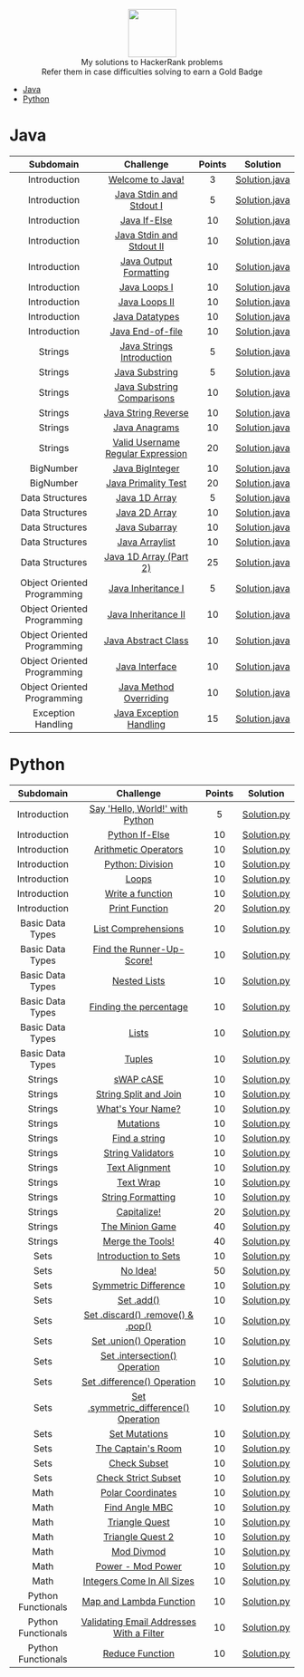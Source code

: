 <p align="center">
    <a href="https://www.hackerrank.com/RodneyShag">
        <img height=85 src="https://d3keuzeb2crhkn.cloudfront.net/hackerrank/assets/styleguide/logo_wordmark-f5c5eb61ab0a154c3ed9eda24d0b9e31.svg">
    </a>
    <br>My solutions to HackerRank problems
    <br>Refer them in case difficulties solving to earn a Gold Badge
</p>

* [Java](#java)
* [Python](#python)

# Java

|          Subdomain          |                                                         Challenge                                                        | Points |                                                                                         Solution                                                                                        |
|:---------------------------:|:------------------------------------------------------------------------------------------------------------------------:|:------:|:---------------------------------------------------------------------------------------------------------------------------------------------------------------------------------------:|
|         Introduction        | [Welcome to Java!](https://www.hackerrank.com/challenges/welcome-to-java)                                                |    3   | [Solution.java](https://github.com/jugal-chauhan/Hackerrank-Solutions/blob/master/Java/Introduction/WelcomeToJava.java)                                                  |
|         Introduction        | [Java Stdin and Stdout I](https://www.hackerrank.com/challenges/java-stdin-and-stdout-1)                                 |    5   | [Solution.java](https://github.com/jugal-chauhan/Hackerrank-Solutions/blob/master/Java/Introduction/JavaStdinStdout_1.java)                                       |
|         Introduction        | [Java If-Else](https://www.hackerrank.com/challenges/java-if-else)                                                       |   10   | [Solution.java](https://github.com/jugal-chauhan/Hackerrank-Solutions/blob/master/Java/Introduction/JavaIfElse.java)                                                        |
|         Introduction        | [Java Stdin and Stdout II](https://www.hackerrank.com/challenges/java-stdin-stdout)                                      |   10   | [Solution.java](https://github.com/jugal-chauhan/Hackerrank-Solutions/blob/master/Java/Introduction/JavaStdinStdout_2.java)                                      |
|         Introduction        | [Java Output Formatting](https://www.hackerrank.com/challenges/java-output-formatting)                                   |   10   | [Solution.java](https://github.com/jugal-chauhan/Hackerrank-Solutions/blob/master/Java/Introduction/JavaOutputFormatting.java)                                            |
|         Introduction        | [Java Loops I](https://www.hackerrank.com/challenges/java-loops-i)                                                       |   10   | [Solution.java](https://github.com/jugal-chauhan/Hackerrank-Solutions/blob/master/Java/Introduction/JavaLoops_1.java)                                                      |
|         Introduction        | [Java Loops II](https://www.hackerrank.com/challenges/java-loops)                                                        |   10   | [Solution.java](https://github.com/jugal-chauhan/Hackerrank-Solutions/blob/master/Java/Introduction/JavaLoops_2.java)                                                     |
|         Introduction        | [Java Datatypes](https://www.hackerrank.com/challenges/java-datatypes)                                                   |   10   | [Solution.java](https://github.com/jugal-chauhan/Hackerrank-Solutions/blob/master/Java/Introduction/JavaDatatypes.java)                                                      |
|         Introduction        | [Java End-of-file](https://www.hackerrank.com/challenges/java-end-of-file)                                               |   10   | [Solution.java](https://github.com/jugal-chauhan/Hackerrank-Solutions/blob/master/Java/Introduction/JavaEndOfFile.java)                          |
|           Strings           | [Java Strings Introduction](https://www.hackerrank.com/challenges/java-strings-introduction)                             |    5   | [Solution.java](https://github.com/jugal-chauhan/Hackerrank-Solutions/blob/master/Java/Strings/JavaStringsIntroduction.java)                                              |
|           Strings           | [Java Substring](https://www.hackerrank.com/challenges/java-substring)                                                   |    5   | [Solution.java](https://github.com/jugal-chauhan/Hackerrank-Solutions/blob/master/Java/Strings/JavaSubstring.java)                                                           |
|           Strings           | [Java Substring Comparisons](https://www.hackerrank.com/challenges/java-string-compare/problem)                                         |   10   | [Solution.java](https://github.com/jugal-chauhan/Hackerrank-Solutions/blob/master/Java/Strings/JavaSubstringComparisons.java)                                                    |
|           Strings           | [Java String Reverse](https://www.hackerrank.com/challenges/java-string-reverse)                                         |   10   | [Solution.java](https://github.com/jugal-chauhan/Hackerrank-Solutions/blob/master/Java/Strings/JavaStringReverse.java)                                                    |
|           Strings           | [Java Anagrams](https://www.hackerrank.com/challenges/java-anagrams)                                                     |   10   | [Solution.java](https://github.com/jugal-chauhan/Hackerrank-Solutions/blob/master/Java/Strings/JavaAnagrams.java)                                                            |
|           Strings           | [Valid Username Regular Expression](https://www.hackerrank.com/challenges/valid-username-checker/problem)                          |   20   | [Solution.java](https://github.com/jugal-chauhan/Hackerrank-Solutions/blob/master/Java/Strings/ValidUsernameRegularExpression.java)                                  |
|          BigNumber          | [Java BigInteger](https://www.hackerrank.com/challenges/java-biginteger)                                                 |   10   | [Solution.java](https://github.com/jugal-chauhan/Hackerrank-Solutions/blob/master/Java/BigNumber/JavaBigInteger.java)                                                        |
|          BigNumber          | [Java Primality Test](https://www.hackerrank.com/challenges/java-primality-test)                                         |   20   | [Solution.java](https://github.com/jugal-chauhan/Hackerrank-Solutions/blob/master/Java/BigNumber/JavaPrimalityTest.java)                                                  |
|       Data Structures       | [Java 1D Array](https://www.hackerrank.com/challenges/java-1d-array-introduction)                                        |    5   | [Solution.java](https://github.com/jugal-chauhan/Hackerrank-Solutions/blob/master/Java/Data%20Structures/Java1DArray.java)                                                |
|       Data Structures       | [Java 2D Array](https://www.hackerrank.com/challenges/java-2d-array)                                                     |   10   | [Solution.java](https://github.com/jugal-chauhan/Hackerrank-Solutions/blob/master/Java/Data%20Structures/Java2DArray.java)                                                |
|       Data Structures       | [Java Subarray](https://www.hackerrank.com/challenges/java-negative-subarray)                                            |   10   | [Solution.java](https://github.com/jugal-chauhan/Hackerrank-Solutions/blob/master/Java/Data%20Structures/JavaSubarray.java)                                                  |
|       Data Structures       | [Java Arraylist](https://www.hackerrank.com/challenges/java-arraylist)                                                   |   10   | [Solution.java](https://github.com/jugal-chauhan/Hackerrank-Solutions/blob/master/Java/Data%20Structures/JavaArraylist.java)                                                 |
|       Data Structures       | [Java 1D Array (Part 2)](https://www.hackerrank.com/challenges/java-1d-array)                                            |   25   | [Solution.java](https://github.com/jugal-chauhan/Hackerrank-Solutions/blob/master/Java/Data%20Structures/Java1DArrayPart2.java)                                   |
| Object Oriented Programming | [Java Inheritance I](https://www.hackerrank.com/challenges/java-inheritance-1)                                           |    5   | [Solution.java](https://github.com/jugal-chauhan/Hackerrank-Solutions/blob/master/Java/Object%20Oriented%20Programming/JavaInheritance1.java)                             |
| Object Oriented Programming | [Java Inheritance II](https://www.hackerrank.com/challenges/java-inheritance-2)                                          |   10   | [Solution.java](https://github.com/jugal-chauhan/Hackerrank-Solutions/blob/master/Java/Object%20Oriented%20Programming/JavaInheritance2.java)                            |
| Object Oriented Programming | [Java Abstract Class](https://www.hackerrank.com/challenges/java-abstract-class)                                         |   10   | [Solution.java](https://github.com/jugal-chauhan/Hackerrank-Solutions/blob/master/Java/Object%20Oriented%20Programming/JavaAbstractClass.java)                            |
| Object Oriented Programming | [Java Interface](https://www.hackerrank.com/challenges/java-interface)                                                   |   10   | [Solution.java](https://github.com/jugal-chauhan/Hackerrank-Solutions/blob/master/Java/Object%20Oriented%20Programming/JavaInterface.java)                                   |
| Object Oriented Programming | [Java Method Overriding](https://www.hackerrank.com/challenges/java-method-overriding)                                   |   10   | [Solution.java](https://github.com/jugal-chauhan/Hackerrank-Solutions/blob/master/Java/Object%20Oriented%20Programming/JavaMethodOverriding.javaq)                         |
|      Exception Handling     | [Java Exception Handling](https://www.hackerrank.com/challenges/java-exception-handling)                                 |   15   | [Solution.java](https://github.com/jugal-chauhan/Hackerrank-Solutions/blob/master/Java/Exception%20Handling/JavaExceptionHandling.java)                                   |


# Python

|          Subdomain          |                                                         Challenge                                                        | Points |                                                                                         Solution                                                                                        |
|:---------------------------:|:------------------------------------------------------------------------------------------------------------------------:|:------:|:---------------------------------------------------------------------------------------------------------------------------------------------------------------------------------------:|
|         Introduction        | [Say 'Hello, World!' with Python](https://www.hackerrank.com/challenges/py-hello-world/problem)                                                |    5   | [Solution.py](https://github.com/jugal-chauhan/Hackerrank-Solutions/blob/master/Python/Introduction/SayHelloWorldWithPython.py)                                                  |
|         Introduction        | [Python If-Else](https://www.hackerrank.com/challenges/py-if-else/problem)                                 |    10   | [Solution.py](https://github.com/jugal-chauhan/Hackerrank-Solutions/blob/master/Python/Introduction/PythonIfElse.py)                                       |
|         Introduction        | [Arithmetic Operators](https://www.hackerrank.com/challenges/python-arithmetic-operators/problem)                                                       |   10   | [Solution.py](https://github.com/jugal-chauhan/Hackerrank-Solutions/blob/master/Python/Introduction/ArithmeticOperators.py)                                                        |
|         Introduction        | [Python: Division](https://www.hackerrank.com/challenges/python-division/problem)                                      |   10   | [Solution.py](https://github.com/jugal-chauhan/Hackerrank-Solutions/blob/master/Python/Introduction/PythonDivision.py)                                      |
|         Introduction        | [Loops](https://www.hackerrank.com/challenges/python-loops/problem)                                   |   10   | [Solution.py](https://github.com/jugal-chauhan/Hackerrank-Solutions/blob/master/Python/Introduction/Loops.py)                                            |
|         Introduction        | [Write a function](https://www.hackerrank.com/challenges/write-a-function/problem)                                                       |   10   | [Solution.py](https://github.com/jugal-chauhan/Hackerrank-Solutions/blob/master/Python/Introduction/WriteAFunction.py)                                                      |
|         Introduction        | [Print Function](https://www.hackerrank.com/challenges/python-print/problem)                                                        |   20   | [Solution.py](https://github.com/jugal-chauhan/Hackerrank-Solutions/blob/master/Python/Introduction/PrintFunction.py)                                                     |
|         Basic Data Types        | [List Comprehensions](https://www.hackerrank.com/challenges/list-comprehensions/problem)                                                   |   10   | [Solution.py](https://github.com/jugal-chauhan/Hackerrank-Solutions/blob/master/Python/Basic%20Data%20Types/ListComprehensions.py)                                                      |
|         Basic Data Types        | [Find the Runner-Up-Score!](https://www.hackerrank.com/challenges/find-second-maximum-number-in-a-list/problem)                                               |   10   | [Solution.py](https://github.com/jugal-chauhan/Hackerrank-Solutions/blob/master/Python/Basic%20Data%20Types/FindTheRunnerUpScore.py)                          |
|           Basic Data Types           | [Nested Lists](https://www.hackerrank.com/challenges/nested-list/problem)                             |    10   | [Solution.py](https://github.com/jugal-chauhan/Hackerrank-Solutions/blob/master/Python/Basic%20Data%20Types/NestedLists.py)                                              |
|           Basic Data Types           | [Finding the percentage](https://www.hackerrank.com/challenges/finding-the-percentage/problem)                                                   |    10   | [Solution.py](https://github.com/jugal-chauhan/Hackerrank-Solutions/blob/master/Python/Basic%20Data%20Types/FindingThePercentage.py)                                                           |
|           Basic Data Types           | [Lists](https://www.hackerrank.com/challenges/python-lists/problem)                                         |   10   | [Solution.py](https://github.com/jugal-chauhan/Hackerrank-Solutions/blob/master/Python/Basic%20Data%20Types/lists.py)                                                    |
|           Basic Data Types           | [Tuples](https://www.hackerrank.com/challenges/python-tuples/problem)                                         |   10   | [Solution.py](https://github.com/jugal-chauhan/Hackerrank-Solutions/blob/master/Python/Basic%20Data%20Types/tuples.py)                                                    |
|           Strings           | [sWAP cASE](https://www.hackerrank.com/challenges/swap-case/problem)                                                     |   10   | [Solution.py](https://github.com/jugal-chauhan/Hackerrank-Solutions/blob/master/Python/Strings/sWAPcASE.py)                                                            |
|           Strings           | [String Split and Join](https://www.hackerrank.com/challenges/python-string-split-and-join/problem)                          |   10   | [Solution.py](https://github.com/jugal-chauhan/Hackerrank-Solutions/blob/master/Python/Strings/StringSplitAndJoin.py)                                  |
|          Strings          | [What's Your Name?](https://www.hackerrank.com/challenges/whats-your-name/problem)                                                 |   10   | [Solution.py](https://github.com/jugal-chauhan/Hackerrank-Solutions/blob/master/Python/Strings/WhatsYourName.py)                                                        |
|          Strings          | [Mutations](https://www.hackerrank.com/challenges/python-mutations/problem)                                         |   10   | [Solution.py](https://github.com/jugal-chauhan/Hackerrank-Solutions/blob/master/Python/Strings/Mutations.py)                                                  |
|          Strings          | [Find a string](https://www.hackerrank.com/challenges/find-a-string/problem)                                        |    10   | [Solution.py](https://github.com/jugal-chauhan/Hackerrank-Solutions/blob/master/Python/Strings/FindAString.py)                                                |
|          Strings          | [String Validators](https://www.hackerrank.com/challenges/string-validators/problem)                                                     |   10   | [Solution.py](https://github.com/jugal-chauhan/Hackerrank-Solutions/blob/master/Python/Strings/StringValidators.py)                                                |
|          Strings          | [Text Alignment](https://www.hackerrank.com/challenges/text-alignment/problem)                                            |   10   | [Solution.py](https://github.com/jugal-chauhan/Hackerrank-Solutions/blob/master/Python/Strings/TextAlignment.py)                                                  |
|          Strings          | [Text Wrap](https://www.hackerrank.com/challenges/text-wrap/problem)                                                   |   10   | [Solution.py](https://github.com/jugal-chauhan/Hackerrank-Solutions/blob/master/Python/Strings/Textwrap.py)                                                 |
|          Strings          | [String Formatting](https://www.hackerrank.com/challenges/python-string-formatting/problem)                                            |   10   | [Solution.py](https://github.com/jugal-chauhan/Hackerrank-Solutions/blob/master/Python/Strings/StringFormatting.py)                                   |
|          Strings          | [Capitalize!](https://www.hackerrank.com/challenges/capitalize/problem)                                           |    20   | [Solution.py](https://github.com/jugal-chauhan/Hackerrank-Solutions/blob/master/Python/Strings/Capitalize.py)                             |
|          Strings          | [The Minion Game](https://www.hackerrank.com/challenges/the-minion-game/problem)                                          |   40   | [Solution.py](https://github.com/jugal-chauhan/Hackerrank-Solutions/blob/master/Python/Strings/TheMinionGame.py)                            |
|          Strings          | [Merge the Tools!](https://www.hackerrank.com/challenges/merge-the-tools/problem)                                         |   40   | [Solution.py](https://github.com/jugal-chauhan/Hackerrank-Solutions/blob/master/Python/Strings/MergeTheTools.py)                            |
|          Sets          | [Introduction to Sets](https://www.hackerrank.com/challenges/py-introduction-to-sets/problem)                                                   |   10   | [Solution.py](https://github.com/jugal-chauhan/Hackerrank-Solutions/blob/master/Python/Sets/IntroductionToSets.py)                                   |
|          Sets          | [No Idea!](https://www.hackerrank.com/challenges/no-idea/problem)                                                   |   50   | [Solution.py](https://github.com/jugal-chauhan/Hackerrank-Solutions/blob/master/Python/Sets/NoIdea.py)                                   |
|          Sets          | [Symmetric Difference](https://www.hackerrank.com/challenges/symmetric-difference/problem)                                                   |   10   | [Solution.py](https://github.com/jugal-chauhan/Hackerrank-Solutions/blob/master/Python/Sets/SymmetricDifference.py)                                   |
|          Sets          | [Set .add()](https://www.hackerrank.com/challenges/py-set-add/problem)                                                   |   10   | [Solution.py](https://github.com/jugal-chauhan/Hackerrank-Solutions/blob/master/Python/Sets/SetAdd.py)                                   |
|          Sets          | [Set .discard() .remove() & .pop()](https://www.hackerrank.com/challenges/py-set-discard-remove-pop/problem)                                                   |   10   | [Solution.py](https://github.com/jugal-chauhan/Hackerrank-Solutions/blob/master/Python/Sets/SetDiscardRemovePop.py)                                   |
|          Sets          | [Set .union() Operation](https://www.hackerrank.com/challenges/py-set-union/problem)                                                   |   10   | [Solution.py](https://github.com/jugal-chauhan/Hackerrank-Solutions/blob/master/Python/Sets/SetUnionOperation.py)                                   |
|          Sets          | [Set .intersection() Operation](https://www.hackerrank.com/challenges/py-set-intersection-operation/problem)                                                   |   10   | [Solution.py](https://github.com/jugal-chauhan/Hackerrank-Solutions/blob/master/Python/Sets/SetIntersectionOperation.py)                                   |
|          Sets          | [Set .difference() Operation](https://www.hackerrank.com/challenges/py-set-difference-operation/problem)                                                   |   10   | [Solution.py](https://github.com/jugal-chauhan/Hackerrank-Solutions/blob/master/Java/Object%20Oriented%20Programming/JavaInterface.java)                                   |
|          Sets          | [Set .symmetric_difference() Operation](https://www.hackerrank.com/challenges/py-set-symmetric-difference-operation/problem)                                                |   10   | [Solution.py](https://github.com/jugal-chauhan/Hackerrank-Solutions/blob/master/Java/Object%20Oriented%20Programming/JavaInterface.java)                                   |
|          Sets          | [Set Mutations](https://www.hackerrank.com/challenges/py-set-mutations/problem)                                                   |   10   | [Solution.py](https://github.com/jugal-chauhan/Hackerrank-Solutions/blob/master/Java/Object%20Oriented%20Programming/JavaInterface.java)                                   |
|          Sets          | [The Captain's Room](https://www.hackerrank.com/challenges/py-the-captains-room/problem)                                                   |   10   | [Solution.py](https://github.com/jugal-chauhan/Hackerrank-Solutions/blob/master/Java/Object%20Oriented%20Programming/JavaInterface.java)                                   |
|          Sets          | [Check Subset](https://www.hackerrank.com/challenges/py-check-subset/problem)                                                   |   10   | [Solution.py](https://github.com/jugal-chauhan/Hackerrank-Solutions/blob/master/Java/Object%20Oriented%20Programming/JavaInterface.java)                                   |
|          Sets          | [Check Strict Subset](https://www.hackerrank.com/challenges/py-check-strict-superset/problem)                                                   |   10   | [Solution.py](https://github.com/jugal-chauhan/Hackerrank-Solutions/blob/master/Java/Object%20Oriented%20Programming/JavaInterface.java)                                   |
|          Math          | [Polar Coordinates](https://www.hackerrank.com/challenges/polar-coordinates/problem)                                                   |   10   | [Solution.py](https://github.com/jugal-chauhan/Hackerrank-Solutions/blob/master/Java/Object%20Oriented%20Programming/JavaInterface.java)                                   |
|          Math          | [Find Angle MBC](https://www.hackerrank.com/challenges/find-angle/problem)                                                   |   10   | [Solution.py](https://github.com/jugal-chauhan/Hackerrank-Solutions/blob/master/Java/Object%20Oriented%20Programming/JavaInterface.java)                                   |
|          Math          | [Triangle Quest](https://www.hackerrank.com/challenges/python-quest-1/problem)                                                   |   10   | [Solution.py](https://github.com/jugal-chauhan/Hackerrank-Solutions/blob/master/Java/Object%20Oriented%20Programming/JavaInterface.java)                                   |
|          Math          | [Triangle Quest 2](https://www.hackerrank.com/challenges/triangle-quest-2/problem)                                                   |   10   | [Solution.py](https://github.com/jugal-chauhan/Hackerrank-Solutions/blob/master/Java/Object%20Oriented%20Programming/JavaInterface.java)                                   |
|          Math          | [Mod Divmod](https://www.hackerrank.com/challenges/python-mod-divmod/problem)                                                   |   10   | [Solution.py](https://github.com/jugal-chauhan/Hackerrank-Solutions/blob/master/Java/Object%20Oriented%20Programming/JavaInterface.java)                                   |
|          Math          | [Power - Mod Power](https://www.hackerrank.com/challenges/python-power-mod-power/problem)                                                   |   10   | [Solution.py](https://github.com/jugal-chauhan/Hackerrank-Solutions/blob/master/Java/Object%20Oriented%20Programming/JavaInterface.java)                                   |
|          Math          | [Integers Come In All Sizes](https://www.hackerrank.com/challenges/python-integers-come-in-all-sizes/problem)                                                   |   10   | [Solution.py](https://github.com/jugal-chauhan/Hackerrank-Solutions/blob/master/Java/Object%20Oriented%20Programming/JavaInterface.java)                                   |
|          Python Functionals          | [Map and Lambda Function](https://www.hackerrank.com/challenges/map-and-lambda-expression/problem)                                                   |   10   | [Solution.py](https://github.com/jugal-chauhan/Hackerrank-Solutions/blob/master/Java/Object%20Oriented%20Programming/JavaInterface.java)                                   |
|            Python Functionals            | [Validating Email Addresses With a Filter](https://www.hackerrank.com/challenges/validate-list-of-email-address-with-filter/problem)                 |   10   | [Solution.py](https://github.com/jugal-chauhan/Hackerrank-Solutions/blob/master/Java/Object%20Oriented%20Programming/JavaInterface.java)                                   |
|          Python Functionals          | [Reduce Function](https://www.hackerrank.com/challenges/reduce-function/problem)                                                   |   10   | [Solution.py](https://github.com/jugal-chauhan/Hackerrank-Solutions/blob/master/Java/Object%20Oriented%20Programming/JavaInterface.java)                                   |